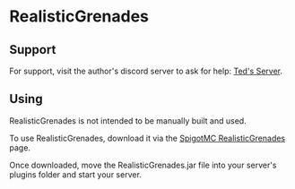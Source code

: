 # RealisticGrenades

## Support

  For support, visit the author's discord server to ask for help: [Ted's Server](https://discord.gg/xYYB2mERmF).

## Using

RealisticGrenades is not intended to be manually built and used.

To use RealisticGrenades, download it via the [SpigotMC RealisticGrenades](https://www.spigotmc.org/resources/realisticgrenades.94240/?__cf_chl_jschl_tk__=pmd_HKGlZfkuz31BxagPS40qbiAZmkC_DuRrCeztvsu_.HQ-1633803749-0-gqNtZGzNAiWjcnBszQnR) page.

Once downloaded, move the RealisticGrenades.jar file into your server's plugins folder and start your server.

  
